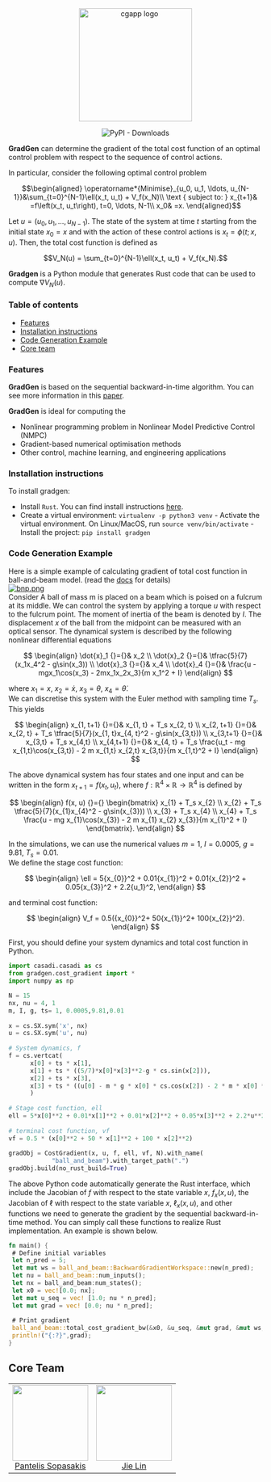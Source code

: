 
  
    
<div align="center">    
 <img alt="cgapp logo" src="https://i.postimg.cc/G3M2szz5/Logo-Makr-4z-HKa0.png" width="224px"/><br/>    
    
    
![PyPI - Downloads](https://img.shields.io/pypi/dm/gradgen?color=blue&style=flat-square)    
    
</div>    
    
**GradGen** can determine the gradient of the total cost function of an optimal control problem with respect to the sequence of control actions.  
  
In particular, consider the following optimal control problem  
  
$$\begin{aligned}  
\operatorname*{Minimise}_{u_0, u_1, \ldots, u_{N-1}}&\sum_{t=0}^{N-1}\ell(x_t, u_t) + V_f(x_N)\\  
\text { subject to: } x_{t+1}& =f\left(x_t, u_t\right), t=0, \ldots, N-1\\  
x_0& =x.  
\end{aligned}$$  
  
Let $u=(u_0, u_1, \ldots, u_{N-1})$. The state of the system at time $t$ starting from the initial state $x_0=x$ and with the action of these control actions is $x_t = \phi(t; x, u)$. Then, the total cost function is defined as   
  
$$V_N(u) = \sum_{t=0}^{N-1}\ell(x_t, u_t) + V_f(x_N).$$  
  
**Gradgen** is a Python module that generates Rust code that can be used to compute $\nabla V_N(u)$.  
  
  
### Table of contents      
  
- [Features](#features)  
- [Installation instructions](#installation-instructions)    
- [Code Generation Example](#code-generation-example)    
- [Core team](#core-team)    
    
    
### Features   
**GradGen** is based on the sequential backward-in-time algorithm. You can see more information in this [paper]().    
    
**GradGen** is ideal for computing the     
  
- Nonlinear programming problem in Nonlinear Model Predictive Control (NMPC)    
- Gradient-based numerical optimisation methods     
- Other control, machine learning, and engineering applications    
    
    
    
### Installation instructions   
To install gradgen:      
- Install `Rust`. You can find install instructions [here](https://www.rust-lang.org).    
- Create a virtual environment: `virtualenv -p python3 venv` - Activate the virtual environment. On Linux/MacOS, run `source venv/bin/activate` - Install the project:  `pip install gradgen `      
 ### Code Generation Example   
Here is a simple example of calculating gradient of total cost function in ball-and-beam model. (read the [docs]() for details)    
[![bnp.png](https://i.postimg.cc/ydfNFBYQ/bnp.png)](https://postimg.cc/Q9Ts3271)  
Consider A ball of mass m is placed on a beam which is poised on a fulcrum at its middle. We can control the system by applying a torque $u$ with respect to the fulcrum point. The moment of inertia of the beam is denoted by $I$. The displacement $x$ of the ball from the midpoint can be measured with an optical sensor. The dynamical system is described by the following nonlinear differential equations  
  
$$
\begin{align}  
\dot{x}_1 {}={}& x_2  
\\  
\dot{x}_2 {}={}& \tfrac{5}{7}(x_1x_4^2 - g\sin(x_3))  
\\  
\dot{x}_3 {}={}& x_4  
\\  
\dot{x}_4 {}={}& \frac{u - mgx_1\cos(x_3) - 2mx_1x_2x_3}{m x_1^2 + I}  
\end{align}  
$$
  
where $x_1=x$, $x_2=\dot{x}$, $x_3=\theta$, $x_4 = \dot{\theta}$.   
We can discretise this system with the Euler method with sampling time $T_s$. This yields

$$
\begin{align}  
x_{1, t+1} {}={}& x_{1, t} + T_s x_{2, t}  
\\  
x_{2, t+1} {}={}& x_{2, t} + T_s \tfrac{5}{7}(x_{1, t}x_{4, t}^2 - g\sin(x_{3,t}))  
\\  
x_{3,t+1} {}={}& x_{3,t} + T_s x_{4,t}  
\\  
x_{4,t+1} {}={}& x_{4, t} + T_s \frac{u_t - mg x_{1,t}\cos(x_{3,t}) - 2 m x_{1,t} x_{2,t} x_{3,t}}{m x_{1,t}^2 + I}  
\end{align}  
$$

The above dynamical system has four states and one input and can be written in the form $x_{t+1} = f(x_t, u_t)$, where $f:\mathbb{R}^4 \times \mathbb{R} \to \mathbb{R}^4$ is defined by

$$
\begin{align}  
    f(x, u)  
    {}={}  
    \begin{bmatrix}  
    x_{1} + T_s x_{2}  
    \\  
    x_{2} + T_s \tfrac{5}{7}(x_{1}x_{4}^2 - g\sin(x_{3}))  
    \\  
     x_{3} + T_s x_{4}  
     \\  
     x_{4} + T_s \frac{u - mg x_{1}\cos(x_{3}) - 2 m x_{1} x_{2} x_{3}}{m x_{1}^2 + I}  
    \end{bmatrix}.  
\end{align} 
$$

In the simulations, we can use the numerical values $m = 1$, $I = 0.0005$, $g = 9.81$, $T_s = 0.01$.  
We define the stage cost function:

$$   
\begin{align}  
\ell =  5{x_{0}}^2  +  0.01{x_{1}}^2 +  0.01{x_{2}}^2 +  0.05{x_{3}}^2 +  2.2{u_1}^2,
\end{align} 
$$

and terminal cost function:

$$
\begin{align}  
V_f = 0.5({x_{0}}^2+ 50{x_{1}}^2+ 100{x_{2}}^2).    
\end{align} 
$$

  
  
 First, you should define your system dynamics and total cost function in Python.    
    
    
```python 
import casadi.casadi as cs 
from gradgen.cost_gradient import * 
import numpy as np 

N = 15   
nx, nu = 4, 1      
m, I, g, ts= 1, 0.0005,9.81,0.01      
      
x = cs.SX.sym('x', nx)      
u = cs.SX.sym('u', nu)      
      
# System dynamics, f      
f = cs.vertcat(      
      x[0] + ts * x[1],      
      x[1] + ts * ((5/7)*x[0]*x[3]**2-g * cs.sin(x[2])),      
      x[2] + ts * x[3],      
      x[3] + ts * ((u[0] - m * g * x[0] * cs.cos(x[2]) - 2 * m * x[0] * x[1] * x[2] ) / (m*x[0]**2+I))
      )      
      
# Stage cost function, ell      
ell = 5*x[0]**2 + 0.01*x[1]**2 + 0.01*x[2]**2 + 0.05*x[3]**2 + 2.2*u**2      
      
# terminal cost function, vf      
vf = 0.5 * (x[0]**2 + 50 * x[1]**2 + 100 * x[2]**2)        
 
gradObj = CostGradient(x, u, f, ell, vf, N).with_name(      
            "ball_and_beam").with_target_path(".")      
gradObj.build(no_rust_build=True)      
``` 
The above Python code automatically generate the Rust interface, which include the Jacobian of $f$ with respect to the state variable $x$, $f_{x}(x, u)$, the Jacobian of $\ell$ with respect to the state variable $x$, $\ell_{x}(x, u)$, and other functions we need to generate the gradient by the sequential backward-in-time method.
You can simply call these functions to realize Rust implementation.
An example is shown below. 
    
```rust 
fn main() {       
 # Define initial variables    
 let n_pred = 5; 
 let mut ws = ball_and_beam::BackwardGradientWorkspace::new(n_pred);      
 let nu = ball_and_beam::num_inputs();      
 let nx = ball_and_beam:num_states();      
 let x0 = vec![0.0; nx];      
 let mut u_seq = vec! [1.0; nu * n_pred];      
 let mut grad = vec! [0.0; nu * n_pred];      
        
 # Print gradient     
 ball_and_beam::total_cost_gradient_bw(&x0, &u_seq, &mut grad, &mut ws, n_pred); 
 println!("{:?}",grad); 
} 
```
  
    
## Core Team    
 <table>    
  <tbody>    
    <tr>    
      <td align="center" valign="top">    
        <img width="150" height="150" src="https://github.com/alphaville.png?s=100">    
        <br>    
        <a href="https://alphaville.github.io">Pantelis Sopasakis</a>     
      </td>    
      <td align="center" valign="top">    
        <img width="150" height="150" src="https://i.postimg.cc/m2Q3Qtpq/IMG-3356.jpg">    
        <br>    
        <a href="https://github.com/inLimonL">Jie Lin</a>         
      </td>    
     </tr>    
  </tbody>    
</table>